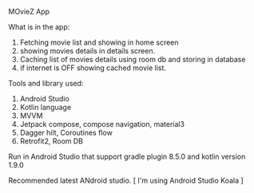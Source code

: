 MOvieZ App

What is in the app:
1. Fetching movie list and showing in home screen 
2. showing movies details in details screen.
3. Caching list of movies details using room db and storing in database
4. if internet is OFF showing cached movie list.

Tools and library used:
1. Android Studio
2. Kotlin language
3. MVVM 
4. Jetpack compose, compose navigation, material3
5. Dagger hilt, Coroutines flow
6. Retrofit2, Room DB

Run in Android Studio that support gradle plugin 8.5.0 and kotlin version 1.9.0

Recommended latest ANdroid studio. [ I'm using Android Studio Koala ]
